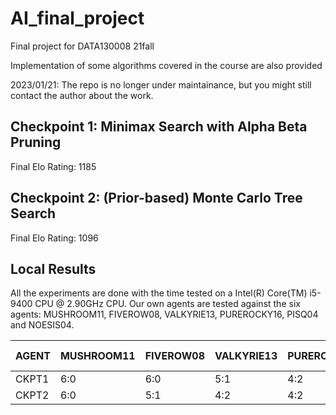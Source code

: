 # AI_final_project
Final project for DATA130008 21fall

Implementation of some algorithms covered in the course are also provided

2023/01/21: The repo is no longer under maintainance, but you might still contact the author about the work.

## Checkpoint 1: Minimax Search with Alpha Beta Pruning
Final Elo Rating: 1185

## Checkpoint 2: (Prior-based) Monte Carlo Tree Search
Final Elo Rating: 1096


## Local Results
All the experiments are done with the time tested on a Intel(R) Core(TM) i5-9400 CPU @ 2.90GHz CPU. Our own agents are tested against the six agents: MUSHROOM11, FIVEROW08, VALKYRIE13, PUREROCKY16, PISQ04 and NOESIS04.

| AGENT | MUSHROOM11 | FIVEROW08 | VALKYRIE13 | PUREROCKY16 | PISQ04 | NOESIS04 | time (ms)|
| ----- | -----------|-----------|------------|-------------|--------|----------|----------|
| CKPT1 | 6:0        | 6:0       | 5:1        | 4:2         | 1:5    | 1:5      | ?        |
| CKPT2 | 6:0        | 5:1       | 4:2        | 4:2         | 0:6    | 0:6      | 477      |
